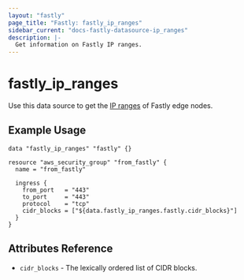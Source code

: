```yaml
---
layout: "fastly"
page_title: "Fastly: fastly_ip_ranges"
sidebar_current: "docs-fastly-datasource-ip_ranges"
description: |-
  Get information on Fastly IP ranges.
---
```


# fastly_ip_ranges

Use this data source to get the [IP ranges][1] of Fastly edge nodes.

## Example Usage

```hcl
data "fastly_ip_ranges" "fastly" {}

resource "aws_security_group" "from_fastly" {
  name = "from_fastly"

  ingress {
    from_port   = "443"
    to_port     = "443"
    protocol    = "tcp"
    cidr_blocks = ["${data.fastly_ip_ranges.fastly.cidr_blocks}"]
  }
}
```

## Attributes Reference

* `cidr_blocks` - The lexically ordered list of CIDR blocks.

[1]: https://docs.fastly.com/guides/securing-communications/accessing-fastlys-ip-ranges
